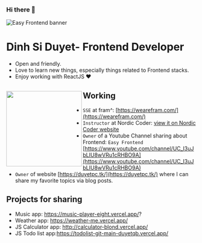 ### Hi there 👋
![Easy Frontend banner](https://1.bp.blogspot.com/-2DU9_d7oh_s/X4vr6hZKzeI/AAAAAAAAI5g/Yx-ceEqeb58HlBuiOSZz9R-eopPIMfBngCNcBGAsYHQ/s320/83062935_836998056742944_5936652887730946048_n.jpg)

# Dinh Si Duyet- Frontend Developer

- Open and friendly.
- Love to learn new things, especially things related to Frontend stacks.
- Enjoy working with ReactJS ❤

## Working <a href="https://github.com/DuyetQB/DuyetQB"><img align="left" width="auto" height="200" src="https://res.cloudinary.com/kimwy/image/upload/v1598840300/easyfrontend/programming_hgngx9.png"></a>

- `SSE` at fram^: [https://wearefram.com/](https://wearefram.com/)
- `Instructor` at Nordic Coder: [view it on Nordic Coder website](https://nordiccoder.com/khoa-hoc/khoa-hoc-web-front-end-development/)
- `Owner` of a  Youtube Channel sharing about Frontend: `Easy Frontend` [https://www.youtube.com/channel/UC_I3uJbLIU8wVRu1cRHBO9A](https://www.youtube.com/channel/UC_I3uJbLIU8wVRu1cRHBO9A)
- `Owner` of website [https://duyetpc.tk/](https://duyetpc.tk/) where I can share my favorite topics via blog posts.

## Projects for sharing

- Music app: https://music-player-eight.vercel.app/?
- Weather app: https://weather-me.vercel.app/
- JS Calculator app: http://calculator-blond.vercel.app/
- JS Todo list app:https://todolist-git-main-duyetqb.vercel.app/



<!--
**DuyetQB/DuyetQB** is a ✨ _special_ ✨ repository because its `README.md` (this file) appears on your GitHub profile.

Here are some ideas to get you started:

- 🔭 I’m currently working on ...
- 🌱 I’m currently learning ...
- 👯 I’m looking to collaborate on ...
- 🤔 I’m looking for help with ...
- 💬 Ask me about ...
- 📫 How to reach me: ...
- 😄 Pronouns: ...
- ⚡ Fun fact: ...
-->
